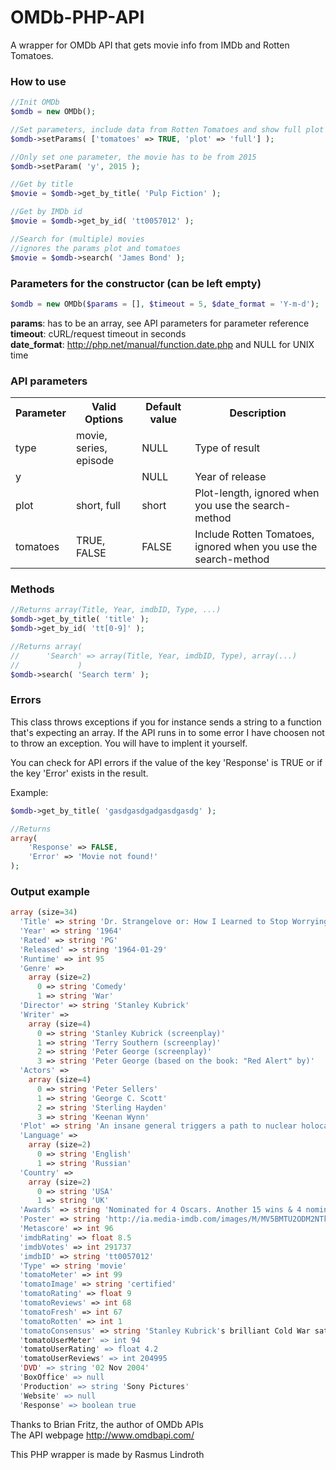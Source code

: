 # OMDb-PHP-API
A wrapper for OMDb API that gets movie info from IMDb and Rotten Tomatoes.

### How to use
```php
//Init OMDb
$omdb = new OMDb();

//Set parameters, include data from Rotten Tomatoes and show full plot
$omdb->setParams( ['tomatoes' => TRUE, 'plot' => 'full'] );

//Only set one parameter, the movie has to be from 2015
$omdb->setParam( 'y', 2015 );

//Get by title
$movie = $omdb->get_by_title( 'Pulp Fiction' );

//Get by IMDb id
$movie = $omdb->get_by_id( 'tt0057012' );

//Search for (multiple) movies
//ignores the params plot and tomatoes
$movie = $omdb->search( 'James Bond' );
```

### Parameters for the constructor (can be left empty)
```php
$omdb = new OMDb($params = [], $timeout = 5, $date_format = 'Y-m-d');
```

<b>params</b>: has to be an array, see API parameters for parameter reference<br>
<b>timeout</b>: cURL/request timeout in seconds<br>
<b>date_format</b>: http://php.net/manual/function.date.php and NULL for UNIX time


### API parameters
<table>
    <tr>
        <th>Parameter</th>
        <th>Valid Options</th>
        <th>Default value</th>
        <th>Description</th>
    </tr>
    <tr>
        <td>type</td>
        <td>movie, series, episode</td>
        <td>NULL</td>
        <td>Type of result</td>
    </tr>
    <tr>
        <td>y</td>
        <td></td>
        <td>NULL</td>
        <td>Year of release </td>
    </tr>
    <tr>
        <td>plot</td>
        <td>short, full</td>
        <td>short</td>
        <td>Plot-length, ignored when you use the search-method</td>
    </tr>
    <tr>
        <td>tomatoes</td>
        <td>TRUE, FALSE</td>
        <td>FALSE</td>
        <td>Include Rotten Tomatoes, ignored when you use the search-method</td>
    </tr>
</table>

### Methods
```php
//Returns array(Title, Year, imdbID, Type, ...)
$omdb->get_by_title( 'title' );
$omdb->get_by_id( 'tt[0-9]' );

//Returns array(
//      'Search' => array(Title, Year, imdbID, Type), array(...)
//             )
$omdb->search( 'Search term' );
```

### Errors
This class throws exceptions if you for instance sends a string to a function
that's expecting an array. If the API runs in to some error I have choosen not
to throw an exception. You will have to implent it yourself.

You can check for API errors if the value of the key 'Response' is TRUE or if
the key 'Error' exists in the result.

Example:
```php
$omdb->get_by_title( 'gasdgasdgadgasdgasdg' );

//Returns
array(
    'Response' => FALSE,
    'Error' => 'Movie not found!'
);
```

### Output example
```php
array (size=34)
  'Title' => string 'Dr. Strangelove or: How I Learned to Stop Worrying and Love the Bomb'
  'Year' => string '1964'
  'Rated' => string 'PG'
  'Released' => string '1964-01-29'
  'Runtime' => int 95
  'Genre' =>
    array (size=2)
      0 => string 'Comedy'
      1 => string 'War'
  'Director' => string 'Stanley Kubrick'
  'Writer' =>
    array (size=4)
      0 => string 'Stanley Kubrick (screenplay)'
      1 => string 'Terry Southern (screenplay)'
      2 => string 'Peter George (screenplay)'
      3 => string 'Peter George (based on the book: "Red Alert" by)'
  'Actors' =>
    array (size=4)
      0 => string 'Peter Sellers'
      1 => string 'George C. Scott'
      2 => string 'Sterling Hayden'
      3 => string 'Keenan Wynn'
  'Plot' => string 'An insane general triggers a path to nuclear holocaust that a war room full of politicians and generals frantically try to stop.'
  'Language' =>
    array (size=2)
      0 => string 'English'
      1 => string 'Russian'
  'Country' =>
    array (size=2)
      0 => string 'USA'
      1 => string 'UK'
  'Awards' => string 'Nominated for 4 Oscars. Another 15 wins & 4 nominations.'
  'Poster' => string 'http://ia.media-imdb.com/images/M/MV5BMTU2ODM2NTkxNF5BMl5BanBnXkFtZTcwOTMwMzU3Mg@@._V1_SX300.jpg'
  'Metascore' => int 96
  'imdbRating' => float 8.5
  'imdbVotes' => int 291737
  'imdbID' => string 'tt0057012'
  'Type' => string 'movie'
  'tomatoMeter' => int 99
  'tomatoImage' => string 'certified'
  'tomatoRating' => float 9
  'tomatoReviews' => int 68
  'tomatoFresh' => int 67
  'tomatoRotten' => int 1
  'tomatoConsensus' => string 'Stanley Kubrick's brilliant Cold War satire remains as funny and razor-sharp today as it was in 1964.'
  'tomatoUserMeter' => int 94
  'tomatoUserRating' => float 4.2
  'tomatoUserReviews' => int 204995
  'DVD' => string '02 Nov 2004'
  'BoxOffice' => null
  'Production' => string 'Sony Pictures'
  'Website' => null
  'Response' => boolean true
```

Thanks to Brian Fritz, the author of OMDb APIs<br>
The API webpage
http://www.omdbapi.com/

This PHP wrapper is made by Rasmus Lindroth
